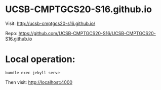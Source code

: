 # UCSB-CMPTGCS20-S16.github.io

Visit: http://ucsb-cmptgcs20-s16.github.io/

Repo: https://github.com/UCSB-CMPTGCS20-S16/UCSB-CMPTGCS20-S16.github.io

# Local operation:

```
bundle exec jekyll serve
```

Then visit: [http://localhost:4000](http://localhost:4000)
 
